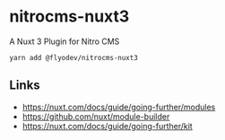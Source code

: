 # nitrocms-nuxt3

A Nuxt 3 Plugin for Nitro CMS

```
yarn add @flyodev/nitrocms-nuxt3
```

## Links

+ https://nuxt.com/docs/guide/going-further/modules
+ https://github.com/nuxt/module-builder
+ https://nuxt.com/docs/guide/going-further/kit
